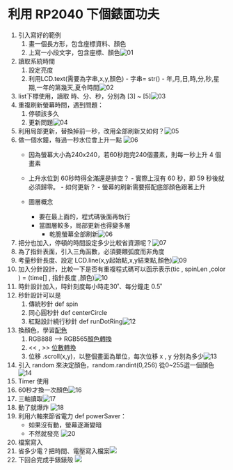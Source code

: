# 利用 RP2040 下個錶面功夫
1. 引入寫好的範例
	1. 畫一個長方形，包含座標資料、顏色
	2. 上寫一小段文字，包含座標、顏色![01](pics/01.jpg)
2. 讀取系統時間
	1. 設定亮度
	2. 利用LCD.text(需要為字串,x,y,顏色)
			- 字串= str()
			- 年,月,日,時,分,秒,星期,一年的第幾天,夏令時間![02](pics/02.jpg)
1. list下標使用，讀取 時、分、秒，分別為 [3] ~ [5]![03](pics/03.jpg)
2. 重複刷新螢幕時間，遇到問題：
	1. 停頓該多久
	2. 更新問題![04](pics/04.GIF)
3. 利用局部更新，替換掉前一秒，改用全部刷新又如何？![05](pics/05.GIF)
4. 做一個水鐘，每過一秒水位會上升一點
![06](pics/06.png)
	- 因為螢幕大小為240x240，若60秒跑完240個畫素，則每一秒上升 4 個畫素
	- 上升水位到 60秒時得全滿還是排空？
			- 實際上沒有 60 秒，即 59 秒後就必須歸零。
				- 如何更新？
					- 螢幕的刷新需要搭配底部顏色跟著上升
			
	- 圖層概念
		- 要在最上面的，程式碼後面再執行
		- 當圖層較多，局部更新也得變多層
			- 乾脆螢幕全部刷新![06](pics/06.GIF)
1. 把分也加入，停頓的時間設定多少比較省資源呢？![07](pics/07.GIF)
2. 為了指針表面，引入三角函數，必須要餵弧度而非角度
3. 考量秒針長度、設定 LCD.line(x,y起始點,x,y結束點,顏色)![09](pics/09.GIF)
4. 加入分針設計，比較一下是否有重複程式碼可以函示表示(tic , spinLen ,color ) = (time[] , 指針長度 ,顏色)![10](pics/10.GIF)
5. 時針設計加入，時針刻度每小時走30˚、每分鐘走 0.5˚
6. 秒針設計可以是
	1. 傳統秒針 def spin
	2. 同心圓秒針 def centerCircle
	3. 紅點設計繞行秒針 def runDotRing![12](pics/12.GIF)
7. 換顏色，學習[配色](https://coolors.co/generate)
	1. RGB888 --> RGB565[顏色轉換](https://blog.csdn.net/ctthuangcheng/article/details/8551559)
	2. << , >> [位數轉換](https://blog.csdn.net/weixin_37598106/article/details/116700903)
	3. 位移 .scroll(x,y)，以整個畫面為單位，每次位移 x , y 分別為多少![13](pics/13.GIF)
8. 引入 random 來決定顏色，random.randint(0,256) 從0~255選一個顏色![14](pics/14.GIF)
9. Timer 使用
10. 60秒才換一次顏色![16](pics/16.GIF)
11. 三軸讀取![17](pics/17.jpg)
12. 動了就爆炸 ![18](pics/18.GIF)
13. 利用六軸來節省電力 def powerSaver：
	- 如果沒有動，螢幕逐漸變暗
	- 不然就發亮 ![20](pics/20.GIF)
14. 檔案寫入
15. 省多少電？把時間、電壓寫入檔案![](pics/bat.png)
16. 下回合完成手錶錶殼 ![](pics/next.GIF)